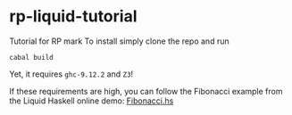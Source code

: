 # rp-liquid-tutorial
Tutorial for RP
mark
To install simply clone the repo and run 

```
cabal build
```

Yet, it requires `ghc-9.12.2` and `Z3`!

If these requirements are high, you can follow the Fibonacci example from the Liquid Haskell online demo: [Fibonacci.hs](https://liquidhaskell.goto.ucsd.edu/index.html#?demo=permalink%2F1759159462_1108.hs)
